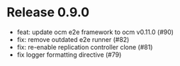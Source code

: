 # Release 0.9.0

- feat: update ocm e2e framework to ocm v0.11.0 (#90)
- fix: remove outdated e2e runner (#82)
- fix: re-enable replication controller clone (#81)
- fix logger formatting directive (#79)
